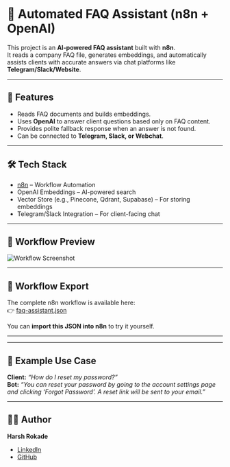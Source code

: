 # 🤖 Automated FAQ Assistant (n8n + OpenAI)

This project is an **AI-powered FAQ assistant** built with **n8n**.  
It reads a company FAQ file, generates embeddings, and automatically assists clients with accurate answers via chat platforms like **Telegram/Slack/Website**.  

---

## 🚀 Features
- Reads FAQ documents and builds embeddings.
- Uses **OpenAI** to answer client questions based only on FAQ content.
- Provides polite fallback response when an answer is not found.
- Can be connected to **Telegram, Slack, or Webchat**.

---

## 🛠️ Tech Stack
- [n8n](https://n8n.io) – Workflow Automation
- OpenAI Embeddings – AI-powered search
- Vector Store (e.g., Pinecone, Qdrant, Supabase) – For storing embeddings
- Telegram/Slack Integration – For client-facing chat

---

## 📸 Workflow Preview
![Workflow Screenshot](./assets/workflow-screenshot.png)

---

## 🔄 Workflow Export
The complete n8n workflow is available here:  
👉 [faq-assistant.json](./workflows/faq-assistant.json)

You can **import this JSON into n8n** to try it yourself.

---


---

## 📌 Example Use Case
**Client:** *“How do I reset my password?”*  
**Bot:** *“You can reset your password by going to the account settings page and clicking ‘Forgot Password’. A reset link will be sent to your email.”*  

---

## 👨‍💻 Author
**Harsh Rokade**  
- [LinkedIn](https://linkedin.com/in/YOUR_PROFILE)  
- [GitHub](https://github.com/YOUR_GITHUB)  
